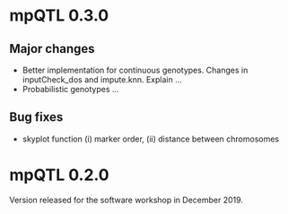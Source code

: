 
# mpQTL 0.3.0

## Major changes

- Better implementation for continuous genotypes. Changes in inputCheck_dos and impute.knn. Explain ...
- Probabilistic genotypes ...

## Bug fixes

- skyplot function (i) marker order, (ii) distance between chromosomes



# mpQTL 0.2.0

Version released for the software workshop in December 2019.
